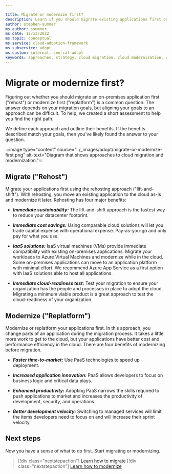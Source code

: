 ```yaml
---

title: Migrate or modernize first?
description: Learn if you should migrate existing applications first or modernize them before migrating to the cloud.
author: stephen-sumner
ms.author: ssumner
ms.date: 12/13/2022
ms.topic: conceptual
ms.service: cloud-adoption-framework
ms.subservice: adopt
ms.custom: internal, seo-caf-adopt
keywords: approaches, strategy, cloud migration, cloud modernization, cloud adoption framework
---
```


# Migrate or modernize first?

Figuring out whether you should migrate an on-premises application first ("rehost") or modernize first ("replatform") is a common question. The answer depends on your migration goals, but aligning your goals to an approach can be difficult. To help, we created a short assessment to help you find the right path.

We define each approach and outline their benefits. If the benefits described match your goals, then you've likely found the answer to your question.

:::image type="content" source="../_images/adopt/migrate-or-modernize-first.png" alt-text="Diagram that shows approaches to cloud migration and modernization.":::

## Migrate ("Rehost")

Migrate your applications first using the rehosting approach ("lift-and-shift"). With rehosting, you move an existing application to the cloud as-is and modernize it later. Rehosting has four major benefits:

- ***Immediate sustainability:*** The lift-and-shift approach is the fastest way to reduce your datacenter footprint.

- ***Immediate cost savings:*** Using comparable cloud solutions will let you trade capital expense with operational expense. Pay-as-you-go and only pay for what you use.

- ***IaaS solutions:*** IaaS virtual machines (VMs) provide immediate compatibility with existing on-premises applications. Migrate your workloads to Azure Virtual Machines and modernize while in the cloud. Some on-premises applications can move to an application platform with minimal effort. We recommend Azure App Service as a first option with IaaS solutions able to host all applications.

- ***Immediate cloud-readiness test:*** Test your migration to ensure your organization has the people and processes in place to adopt the cloud. Migrating a minimum viable product is a great approach to test the cloud-readiness of your organization.

## Modernize ("Replatform")

Modernize or replatform your applications first. In this approach, you change parts of an application during the migration process. It takes a little more work to get to the cloud, but your applications have better cost and performance efficiency in the cloud. There are four benefits of modernizing before migration.

- ***Faster time-to-market:*** Use PaaS technologies to speed up deployment.

- ***Increased application innovation:*** PaaS allows developers to focus on business logic and critical data plays.

- ***Enhanced productivity:*** Adopting PaaS narrows the skills required to push applications to market and increases the productivity of development, security, and operations.

- ***Better development velocity:*** Switching to managed services will limit the items developers need to focus on and will increase their sprint velocity.

## Next steps

Now you have a sense of what to do first. Start migrating or modernizing.

> [!div class="nextstepaction"]
> [Learn how to migrate](../migrate/index.md)
> [!div class="nextstepaction"]
> [Learn how to modernize](../modernize/index.md)
